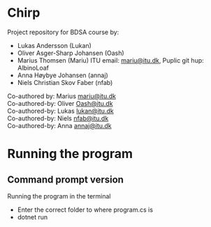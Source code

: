 # Chirp
Project repository for BDSA course by:
- Lukas Andersson (Lukan)
- Oliver Asger-Sharp Johansen (Oash)
- Marius Thomsen (Mariu) ITU email: mariu@itu.dk, Puplic git hup: AlbinoLoaf
- Anna Høybye Johansen (annaj)
- Niels Christian Skov Faber (nfab)

Co-authored by: Marius <mariu@itu.dk><br />
Co-authored-by: Oliver <Oash@itu.dk><br />
Co-authored-by: Lukas <lukan@itu.dk><br />
Co-authored-by: Niels <nfab@itu.dk><br />
Co-authored-by: Anna <annaj@itu.dk><br />

# Running the program

## Command prompt version
Running the program in the terminal
- Enter the correct folder to where program.cs is
- dotnet run
